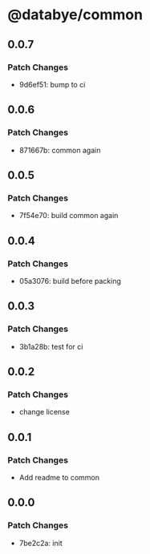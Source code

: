 # @databye/common

## 0.0.7

### Patch Changes

- 9d6ef51: bump to ci

## 0.0.6

### Patch Changes

- 871667b: common again

## 0.0.5

### Patch Changes

- 7f54e70: build common again

## 0.0.4

### Patch Changes

- 05a3076: build before packing

## 0.0.3

### Patch Changes

- 3b1a28b: test for ci

## 0.0.2

### Patch Changes

- change license

## 0.0.1

### Patch Changes

- Add readme to common

## 0.0.0

### Patch Changes

- 7be2c2a: init
